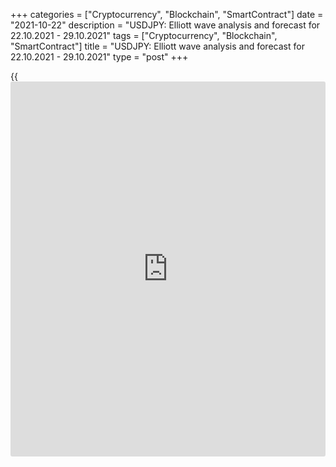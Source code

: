 +++
categories = ["Cryptocurrency", "Blockchain", "SmartContract"]
date = "2021-10-22"
description = "USDJPY: Elliott wave analysis and forecast for 22.10.2021 - 29.10.2021"
tags = ["Cryptocurrency", "Blockchain", "SmartContract"]
title = "USDJPY: Elliott wave analysis and forecast for 22.10.2021 - 29.10.2021"
type = "post"
+++

{{<iframe id="large-banner" src="https://www.bounty.group/#slide=8.0" width="100%" height="600" scrolling="no" style="border: 0px solid rgb(216, 221, 230); border-radius: 3px;">}}

2021-10-22

2021-10-22

USDJPY: Elliott wave analysis and forecast for 22.10.2021 –
29.10.2021Alex Geuta

 **Main scenario:** consider long positions from corrections above the
level of 112.30 with a target of 115.00 – 116.00.

 **Alternative scenario:** breakout and consolidation below the level of
112.30 will allow the pair to continue declining to the levels of 110.83
– 109.012.

 **Analysis:** [daily](https://www.fintecher.org/2020/03/03/forex-trading-daily-strategy/) chart: there's an ascending wave of larger degree C
that presumably has started forming. The third wave 3 of (1) of С is
unfolding as part of the wave C. H4 chart: a correction is completed as
wave ii of 3, and wave iii of 3 is forming. On the H1 chart, apparently,
wave (iii) of iii is formed, and a local correction is developing as
wave (iv) of iii. If the presumption is correct, the pair will continue
to rise to the levels of 115.00 – 116.00 after the correction is
completed. The level of 112.30 is critical in this scenario as its
breakout will enable the pair to continue declining to the levels of
110.83 – 109.012.

* * *

* * *

## Price chart of USDJPY in real time mode

The content of this article reflects the author’s opinion and does not
necessarily reflect the official position of LiteForex. The material
published on this page is provided for informational purposes only and
should not be considered as the provision of investment advice for the
purposes of Directive 2004/39/EC.

Rate this article:

{{value}}

( {{count}} {{title}} )